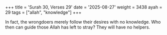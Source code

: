 +++
title = 'Surah 30, Verses 29'
date = '2025-08-27'
weight = 3438
ayah = 29
tags = ["allah", "knowledge"]
+++

In fact, the wrongdoers merely follow their desires with no knowledge. Who then can guide those Allah has left to stray? They will have no helpers.